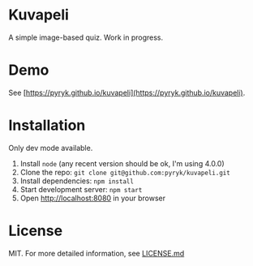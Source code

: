 # Kuvapeli

A simple image-based quiz. Work in progress.

# Demo

See [https://pyryk.github.io/kuvapeli](https://pyryk.github.io/kuvapeli).

# Installation

Only dev mode available.

1. Install `node` (any recent version should be ok, I'm using 4.0.0)
2. Clone the repo: `git clone git@github.com:pyryk/kuvapeli.git`
3. Install dependencies: `npm install`
4. Start development server: `npm start`
5. Open <http://localhost:8080> in your browser

# License

MIT. For more detailed information, see [LICENSE.md](LICENSE.md)
